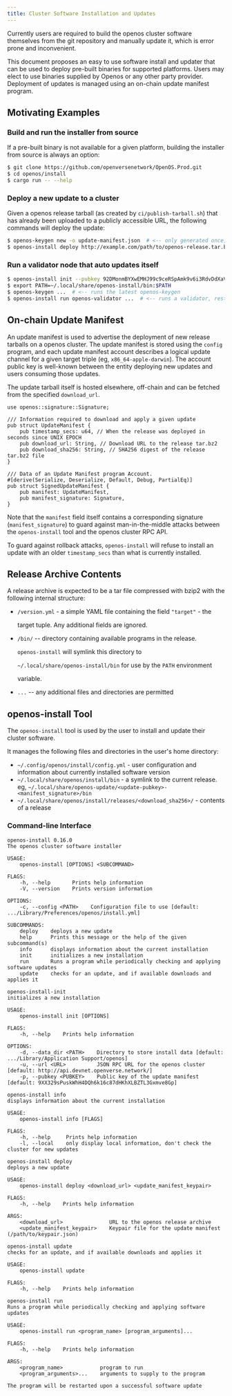 ```yaml
---
title: Cluster Software Installation and Updates
---
```


Currently users are required to build the openos cluster software themselves from the git repository and manually update it, which is error prone and inconvenient.

This document proposes an easy to use software install and updater that can be used to deploy pre-built binaries for supported platforms. Users may elect to use binaries supplied by Openos or any other party provider. Deployment of updates is managed using an on-chain update manifest program.

## Motivating Examples

### Build and run the installer from source

If a pre-built binary is not available for a given platform, building the installer from source is always an option:

```bash
$ git clone https://github.com/openversenetwork/OpenOS.Prod.git
$ cd openos/install
$ cargo run -- --help
```

### Deploy a new update to a cluster

Given a openos release tarball \(as created by `ci/publish-tarball.sh`\) that has already been uploaded to a publicly accessible URL, the following commands will deploy the update:

```bash
$ openos-keygen new -o update-manifest.json  # <-- only generated once, the public key is shared with users
$ openos-install deploy http://example.com/path/to/openos-release.tar.bz2 update-manifest.json
```

### Run a validator node that auto updates itself

```bash
$ openos-install init --pubkey 92DMonmBYXwEMHJ99c9ceRSpAmk9v6i3RdvDdXaVcrfj  # <-- pubkey is obtained from whoever is deploying the updates
$ export PATH=~/.local/share/openos-install/bin:$PATH
$ openos-keygen ...  # <-- runs the latest openos-keygen
$ openos-install run openos-validator ...  # <-- runs a validator, restarting it as necessary when an update is applied
```

## On-chain Update Manifest

An update manifest is used to advertise the deployment of new release tarballs on a openos cluster. The update manifest is stored using the `config` program, and each update manifest account describes a logical update channel for a given target triple \(eg, `x86_64-apple-darwin`\). The account public key is well-known between the entity deploying new updates and users consuming those updates.

The update tarball itself is hosted elsewhere, off-chain and can be fetched from the specified `download_url`.

```text
use openos::signature::Signature;

/// Information required to download and apply a given update
pub struct UpdateManifest {
    pub timestamp_secs: u64, // When the release was deployed in seconds since UNIX EPOCH
    pub download_url: String, // Download URL to the release tar.bz2
    pub download_sha256: String, // SHA256 digest of the release tar.bz2 file
}

/// Data of an Update Manifest program Account.
#[derive(Serialize, Deserialize, Default, Debug, PartialEq)]
pub struct SignedUpdateManifest {
    pub manifest: UpdateManifest,
    pub manifest_signature: Signature,
}
```

Note that the `manifest` field itself contains a corresponding signature \(`manifest_signature`\) to guard against man-in-the-middle attacks between the `openos-install` tool and the openos cluster RPC API.

To guard against rollback attacks, `openos-install` will refuse to install an update with an older `timestamp_secs` than what is currently installed.

## Release Archive Contents

A release archive is expected to be a tar file compressed with bzip2 with the following internal structure:

- `/version.yml` - a simple YAML file containing the field `"target"` - the

  target tuple. Any additional fields are ignored.

- `/bin/` -- directory containing available programs in the release.

  `openos-install` will symlink this directory to

  `~/.local/share/openos-install/bin` for use by the `PATH` environment

  variable.

- `...` -- any additional files and directories are permitted

## openos-install Tool

The `openos-install` tool is used by the user to install and update their cluster software.

It manages the following files and directories in the user's home directory:

- `~/.config/openos/install/config.yml` - user configuration and information about currently installed software version
- `~/.local/share/openos/install/bin` - a symlink to the current release. eg, `~/.local/share/openos-update/<update-pubkey>-<manifest_signature>/bin`
- `~/.local/share/openos/install/releases/<download_sha256>/` - contents of a release

### Command-line Interface

```text
openos-install 0.16.0
The openos cluster software installer

USAGE:
    openos-install [OPTIONS] <SUBCOMMAND>

FLAGS:
    -h, --help       Prints help information
    -V, --version    Prints version information

OPTIONS:
    -c, --config <PATH>    Configuration file to use [default: .../Library/Preferences/openos/install.yml]

SUBCOMMANDS:
    deploy    deploys a new update
    help      Prints this message or the help of the given subcommand(s)
    info      displays information about the current installation
    init      initializes a new installation
    run       Runs a program while periodically checking and applying software updates
    update    checks for an update, and if available downloads and applies it
```

```text
openos-install-init
initializes a new installation

USAGE:
    openos-install init [OPTIONS]

FLAGS:
    -h, --help    Prints help information

OPTIONS:
    -d, --data_dir <PATH>    Directory to store install data [default: .../Library/Application Support/openos]
    -u, --url <URL>          JSON RPC URL for the openos cluster [default: http://api.devnet.openverse.network/]
    -p, --pubkey <PUBKEY>    Public key of the update manifest [default: 9XX329sPuskWhH4DQh6k16c87dHKhXLBZTL3Gxmve8Gp]
```

```text
openos-install info
displays information about the current installation

USAGE:
    openos-install info [FLAGS]

FLAGS:
    -h, --help     Prints help information
    -l, --local    only display local information, don't check the cluster for new updates
```

```text
openos-install deploy
deploys a new update

USAGE:
    openos-install deploy <download_url> <update_manifest_keypair>

FLAGS:
    -h, --help    Prints help information

ARGS:
    <download_url>               URL to the openos release archive
    <update_manifest_keypair>    Keypair file for the update manifest (/path/to/keypair.json)
```

```text
openos-install update
checks for an update, and if available downloads and applies it

USAGE:
    openos-install update

FLAGS:
    -h, --help    Prints help information
```

```text
openos-install run
Runs a program while periodically checking and applying software updates

USAGE:
    openos-install run <program_name> [program_arguments]...

FLAGS:
    -h, --help    Prints help information

ARGS:
    <program_name>            program to run
    <program_arguments>...    arguments to supply to the program

The program will be restarted upon a successful software update
```
